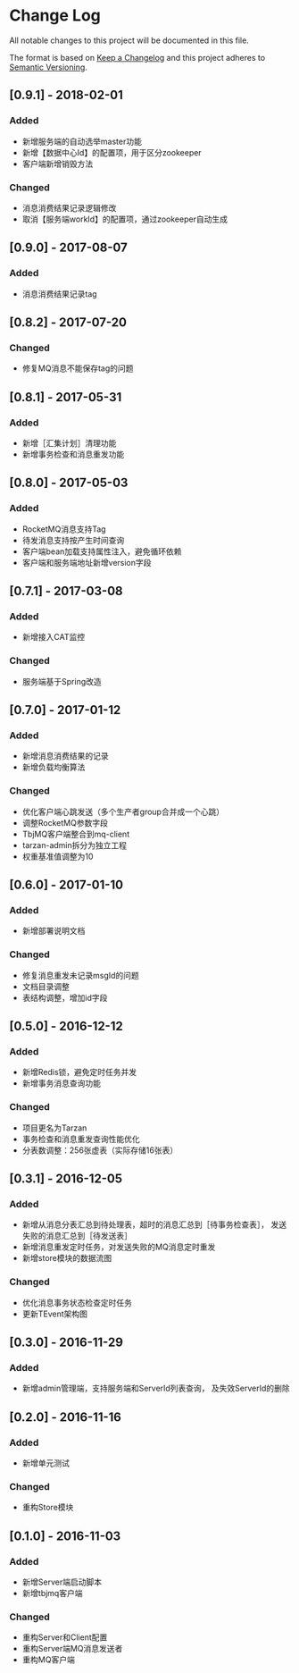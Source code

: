 # Change Log
All notable changes to this project will be documented in this file.

The format is based on [Keep a Changelog](http://keepachangelog.com/)
and this project adheres to [Semantic Versioning](http://semver.org/).

## [0.9.1] - 2018-02-01
### Added
- 新增服务端的自动选举master功能
- 新增【数据中心Id】的配置项，用于区分zookeeper
- 客户端新增销毁方法

### Changed
- 消息消费结果记录逻辑修改
- 取消【服务端workId】的配置项，通过zookeeper自动生成

## [0.9.0] - 2017-08-07
### Added
- 消息消费结果记录tag

## [0.8.2] - 2017-07-20
### Changed
- 修复MQ消息不能保存tag的问题

## [0.8.1] - 2017-05-31
### Added
- 新增［汇集计划］清理功能
- 新增事务检查和消息重发功能

## [0.8.0] - 2017-05-03
### Added
- RocketMQ消息支持Tag
- 待发消息支持按产生时间查询
- 客户端bean加载支持属性注入，避免循环依赖
- 客户端和服务端地址新增version字段

## [0.7.1] - 2017-03-08
### Added
- 新增接入CAT监控

### Changed
- 服务端基于Spring改造

## [0.7.0] - 2017-01-12
### Added
- 新增消息消费结果的记录
- 新增负载均衡算法

### Changed
- 优化客户端心跳发送（多个生产者group合并成一个心跳）
- 调整RocketMQ参数字段
- TbjMQ客户端整合到mq-client
- tarzan-admin拆分为独立工程
- 权重基准值调整为10

## [0.6.0] - 2017-01-10
### Added
- 新增部署说明文档

### Changed
- 修复消息重发未记录msgId的问题
- 文档目录调整
- 表结构调整，增加id字段

## [0.5.0] - 2016-12-12
### Added
- 新增Redis锁，避免定时任务并发
- 新增事务消息查询功能

### Changed
- 项目更名为Tarzan
- 事务检查和消息重发查询性能优化
- 分表数调整：256张虚表（实际存储16张表）

## [0.3.1] - 2016-12-05
### Added
- 新增从消息分表汇总到待处理表，超时的消息汇总到［待事务检查表］，
发送失败的消息汇总到［待发送表］
- 新增消息重发定时任务，对发送失败的MQ消息定时重发
- 新增store模块的数据流图

### Changed
- 优化消息事务状态检查定时任务
- 更新TEvent架构图

## [0.3.0] - 2016-11-29
### Added
- 新增admin管理端，支持服务端和ServerId列表查询，
及失效ServerId的删除

## [0.2.0] - 2016-11-16
### Added
- 新增单元测试

### Changed
- 重构Store模块

## [0.1.0] - 2016-11-03
### Added
- 新增Server端启动脚本
- 新增tbjmq客户端

### Changed
- 重构Server和Client配置
- 重构Server端MQ消息发送者
- 重构MQ客户端